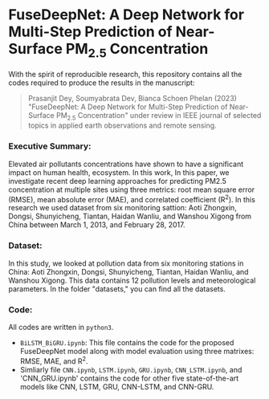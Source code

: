 # FuseDeepNet: A Deep Network for Multi-Step Prediction of Near-Surface PM<sub>2.5</sub> Concentration

With the spirit of reproducible research, this repository contains all the codes required to produce the results in the manuscript:

>Prasanjit Dey, Soumyabrata Dev, Bianca Schoen Phelan (2023) "FuseDeepNet: A Deep Network for Multi-Step Prediction of Near-Surface PM<sub>2.5</sub> Concentration" under review in IEEE journal of selected topics in applied earth observations and remote sensing.

### Executive Summary:
Elevated air pollutants concentrations have shown to have a significant impact on human health, ecosystem. In this work, In this paper, we investigate recent deep learning approaches for predicting PM2.5 concentration at multiple sites using three metrics: root mean square error (RMSE), mean absolute error (MAE), and correlated coefficient (R<sup>2</sup>). In this research we used dataset from six monitoring sattion: Aoti Zhongxin, Dongsi, Shunyicheng, Tiantan, Haidan Wanliu, and Wanshou Xigong from China between March 1, 2013, and February 28, 2017.

### Dataset:
In this study, we looked at pollution data from six monitoring stations in China: Aoti Zhongxin, Dongsi, Shunyicheng, Tiantan, Haidan Wanliu, and Wanshou Xigong. This data contains 12 pollution levels and meteorological parameters. In the folder "datasets," you can find all the datasets.

### Code:
All codes are written in `python3`.

+ `BiLSTM_BiGRU.ipynb`: This file contains the code for the proposed FuseDeepNet model along with model evaluation using three matrixes: RMSE, MAE, and R<sup>2</sup>.
+ Simliarly file `CNN.ipynb`, `LSTM.ipynb`, `GRU.ipynb`, `CNN_LSTM.ipynb`, and 'CNN_GRU.ipynb' contains the code for other five state-of-the-art models like CNN, LSTM, GRU, CNN-LSTM, and CNN-GRU.
